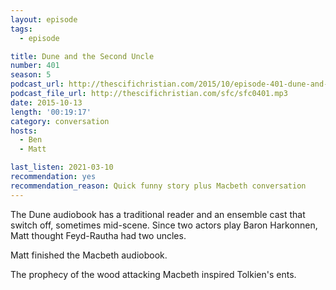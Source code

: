 ```yaml
---
layout: episode
tags:
  - episode

title: Dune and the Second Uncle
number: 401
season: 5
podcast_url: http://thescifichristian.com/2015/10/episode-401-dune-and-the-second-uncle/
podcast_file_url: http://thescifichristian.com/sfc/sfc0401.mp3
date: 2015-10-13
length: '00:19:17'
category: conversation
hosts:
  - Ben
  - Matt

last_listen: 2021-03-10
recommendation: yes
recommendation_reason: Quick funny story plus Macbeth conversation
---
```


The Dune audiobook has a traditional reader and an ensemble cast that switch off, sometimes mid-scene. Since two actors play Baron Harkonnen, Matt thought Feyd-Rautha had two uncles.

Matt finished the Macbeth audiobook.

The prophecy of the wood attacking Macbeth inspired Tolkien's ents.